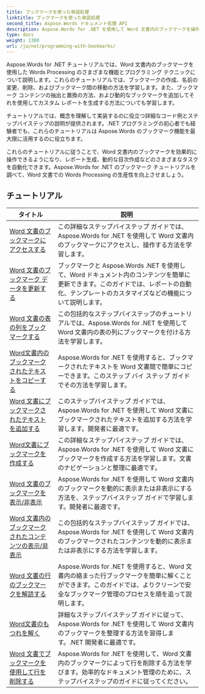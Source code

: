 ```yaml
---
title: ブックマークを使った単語処理
linktitle: ブックマークを使った単語処理
second_title: Aspose.Words ドキュメント処理 API
description: Aspose.Words for .NET を使用して Word 文書内のブックマークを操作する方法を学習します。チュートリアルでは、Word 文書内のブックマークを作成、アクセス、および編集する手順を説明します。
type: docs
weight: 1380
url: /ja/net/programming-with-bookmarks/
---
```


Aspose.Words for .NET チュートリアルでは、Word 文書内のブックマークを使用した Words Processing のさまざまな機能とプログラミング テクニックについて説明します。これらのチュートリアルでは、ブックマークの作成、名前の変更、削除、およびブックマーク間の移動の方法を学習します。また、ブックマーク コンテンツの抽出と置換の方法、および動的なブックマークを追加してそれを使用してカスタム レポートを生成する方法についても学習します。

チュートリアルでは、概念を理解して実装するのに役立つ詳細なコード例とステップバイステップの説明が提供されます。.NET プログラミングの初心者でも経験者でも、これらのチュートリアルは Aspose.Words のブックマーク機能を最大限に活用するのに役立ちます。

これらのチュートリアルに従うことで、Word 文書内のブックマークを効果的に操作できるようになり、レポート生成、動的な目次作成などのさまざまなタスクを自動化できます。Aspose.Words for .NET のブックマーク チュートリアルを調べて、Word 文書での Words Processing の生産性を向上させましょう。

 ## チュートリアル
| タイトル | 説明 |
| --- | --- |
| [Word 文書のブックマークにアクセスする](./access-bookmarks/) | この詳細なステップバイステップ ガイドでは、Aspose.Words for .NET を使用して Word 文書内のブックマークにアクセスし、操作する方法を学習します。 |
| [Word 文書のブックマーク データを更新する](./update-bookmark-data/) | ブックマークと Aspose.Words .NET を使用して、Word ドキュメント内のコンテンツを簡単に更新できます。このガイドでは、レポートの自動化、テンプレートのカスタマイズなどの機能について説明します。 |
| [Word 文書の表の列をブックマークする](./bookmark-table-columns/) | この包括的なステップバイステップのチュートリアルでは、Aspose.Words for .NET を使用して Word 文書内の表の列にブックマークを付ける方法を学習します。 |
| [Word文書内のブックマークされたテキストをコピーする](./copy-bookmarked-text/) | Aspose.Words for .NET を使用すると、ブックマークされたテキストを Word 文書間で簡単にコピーできます。このステップ バイ ステップ ガイドでその方法を学習します。 |
| [Word 文書にブックマークされたテキストを追加する](./append-bookmarked-text/) | このステップバイステップ ガイドでは、Aspose.Words for .NET を使用して Word 文書にブックマークされたテキストを追加する方法を学習します。開発者に最適です。 |
| [Word文書にブックマークを作成する](./create-bookmark/) | この詳細なステップバイステップ ガイドでは、Aspose.Words for .NET を使用して Word 文書にブックマークを作成する方法を学習します。文書のナビゲーションと整理に最適です。 |
| [Word 文書のブックマークを表示/非表示](./show-hide-bookmarks/) | Aspose.Words for .NET を使用して Word 文書内のブックマークを動的に表示または非表示にする方法を、ステップバイステップ ガイドで学習します。開発者に最適です。 |
| [Word 文書内のブックマークされたコンテンツの表示/非表示](./show-hide-bookmarked-content/) | この包括的なステップバイステップ ガイドでは、Aspose.Words for .NET を使用して Word 文書内のブックマークされたコンテンツを動的に表示または非表示にする方法を学習します。 |
| [Word 文書の行のブックマークを解読する](./untangle-row-bookmarks/) | Aspose.Words for .NET を使用すると、Word 文書内の絡まった行ブックマークを簡単に解くことができます。このガイドでは、よりクリーンで安全なブックマーク管理のプロセスを順を追って説明します。 |
| [Word文書のもつれを解く](./untangle/) | 詳細なステップバイステップ ガイドに従って、Aspose.Words for .NET を使用して Word 文書内のブックマークを整理する方法を習得します。.NET 開発者に最適です。 |
| [Word 文書でブックマークを使用して行を削除する](./delete-row-by-bookmark/) | Aspose.Words for .NET を使用して、Word 文書内のブックマークによって行を削除する方法を学びます。効率的なドキュメント管理のために、ステップバイステップのガイドに従ってください。 |